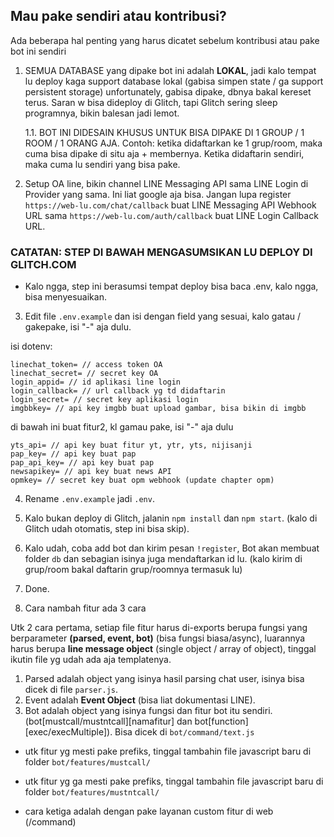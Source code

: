 ## Mau pake sendiri atau kontribusi?
Ada beberapa hal penting yang harus dicatet sebelum kontribusi atau pake bot ini sendiri

1. SEMUA DATABASE yang dipake bot ini adalah **LOKAL**, jadi kalo tempat lu deploy kaga support database lokal (gabisa simpen state / ga support persistent storage)
unfortunately, gabisa dipake, dbnya bakal kereset terus.
Saran w bisa dideploy di Glitch, tapi Glitch sering sleep programnya, bikin balesan jadi lemot.

    1.1. BOT INI DIDESAIN KHUSUS UNTUK BISA DIPAKE DI 1 GROUP / 1 ROOM / 1 ORANG AJA.
    Contoh: ketika didaftarkan ke 1 grup/room, maka cuma bisa dipake di situ aja + membernya. Ketika didaftarin sendiri, maka cuma lu sendiri yang bisa pake.

2. Setup OA line, bikin channel LINE Messaging API sama LINE Login di Provider yang sama. Ini liat google aja bisa. Jangan lupa register `https://web-lu.com/chat/callback` buat LINE Messaging API Webhook URL sama `https://web-lu.com/auth/callback` buat LINE Login Callback URL.

### CATATAN: STEP DI BAWAH MENGASUMSIKAN LU DEPLOY DI GLITCH.COM
- Kalo ngga, step ini berasumsi tempat deploy bisa baca .env, kalo ngga, bisa menyesuaikan.

3. Edit file `.env.example` dan isi dengan field yang sesuai, kalo gatau / gakepake, isi "-" aja dulu.

isi dotenv:
```
linechat_token= // access token OA
linechat_secret= // secret key OA
login_appid= // id aplikasi line login
login_callback= // url callback yg td didaftarin
login_secret= // secret key aplikasi login
imgbbkey= // api key imgbb buat upload gambar, bisa bikin di imgbb
```

di bawah ini buat fitur2, kl gamau pake, isi "-" aja dulu

```
yts_api= // api key buat fitur yt, ytr, yts, nijisanji
pap_key= // api key buat pap
pap_api_key= // api key buat pap
newsapikey= // api key buat news API
opmkey= // secret key buat opm webhook (update chapter opm)
```

4. Rename `.env.example` jadi `.env`.

5. Kalo bukan deploy di Glitch, jalanin `npm install` dan `npm start`. (kalo di Glitch udah otomatis, step ini bisa skip).

6. Kalo udah, coba add bot dan kirim pesan `!register`, Bot akan membuat folder `db` dan sebagian isinya juga mendaftarkan id lu. (kalo kirim di grup/room bakal daftarin grup/roomnya termasuk lu)

7. Done.
  
8. Cara nambah fitur ada 3 cara

Utk 2 cara pertama, setiap file fitur harus di-exports berupa fungsi yang berparameter **(parsed, event, bot)** (bisa fungsi biasa/async), luarannya harus berupa **line message object** (single object / array of object), tinggal ikutin file yg udah ada aja templatenya.

1. Parsed adalah object yang isinya hasil parsing chat user, isinya bisa dicek di file `parser.js`. 
2. Event adalah **Event Object** (bisa liat dokumentasi LINE).
3. Bot adalah object yang isinya fungsi dan fitur bot itu sendiri. (bot[mustcall/mustntcall][namafitur] dan bot[function][exec/execMultiple]). Bisa dicek di `bot/command/text.js`

- utk fitur yg mesti pake prefiks, tinggal tambahin file javascript baru di folder `bot/features/mustcall/`

- utk fitur yg ga mesti pake prefiks, tinggal tambahin file javascript baru di folder `bot/features/mustntcall/`  

- cara ketiga adalah dengan pake layanan custom fitur di web (/command)